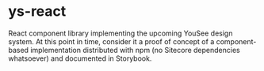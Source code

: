 # ys-react
React component library implementing the upcoming YouSee design system. At this point in time, consider it a proof of concept of a component-based implementation distributed with npm (no Sitecore dependencies whatsoever) and documented in Storybook.